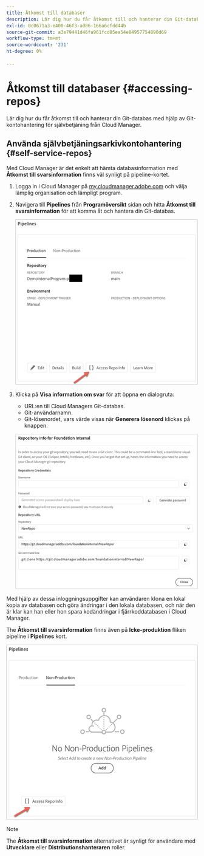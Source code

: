 ```yaml
---
title: Åtkomst till databaser
description: Lär dig hur du får åtkomst till och hanterar din Git-databas med hjälp av Git-kontohantering för självbetjäning från Cloud Manager.
exl-id: 0c0671a3-e400-46f3-ad86-166a6cfdd44b
source-git-commit: a3e79441d46fa961fcd05ea54e84957754890d69
workflow-type: tm+mt
source-wordcount: '231'
ht-degree: 0%

---
```


# Åtkomst till databaser {#accessing-repos}

Lär dig hur du får åtkomst till och hanterar din Git-databas med hjälp av Git-kontohantering för självbetjäning från Cloud Manager.

## Använda självbetjäningsarkivkontohantering {#self-service-repos}

Med Cloud Manager är det enkelt att hämta databasinformation med **Åtkomst till svarsinformation** finns väl synligt på pipeline-kortet.

1. Logga in i Cloud Manager på [my.cloudmanager.adobe.com](https://my.cloudmanager.adobe.com/) och välja lämplig organisation och lämpligt program.

1. Navigera till **Pipelines** från **Programöversikt** sidan och hitta **Åtkomst till svarsinformation** för att komma åt och hantera din Git-databas.

   ![Knappen Åtkomst till upprepningsinformation på miljökortet](/help/implementing/cloud-manager/assets/repos/access-repo1.png)

1. Klicka på **Visa information om svar** för att öppna en dialogruta:

   * URL:en till Cloud Managers Git-databas.
   * Git-användarnamn.
   * Git-lösenordet, vars värde visas när **Generera lösenord** klickas på knappen.

   ![Vyn Repo Info](/help/implementing/cloud-manager/assets/repos/access-repo-create.png)

Med hjälp av dessa inloggningsuppgifter kan användaren klona en lokal kopia av databasen och göra ändringar i den lokala databasen, och när den är klar kan han eller hon spara kodändringar i fjärrkoddatabasen i Cloud Manager.

The **Åtkomst till svarsinformation** finns även på **Icke-produktion** fliken pipeline i **Pipelines** kort.

![Knappen Åtkomst till upprepningsinformation på icke-produktionsfliken](/help/implementing/cloud-manager/assets/repos/access-repo-nonprod.png)

>[!NOTE]
>
>The **Åtkomst till svarsinformation** alternativet är synligt för användare med **Utvecklare** eller **Distributionshanteraren** roller.
